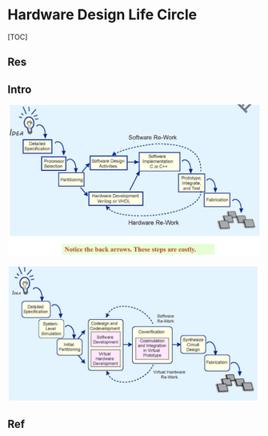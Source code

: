 # Hardware Design Life Circle

[TOC]



## Res


## Intro
![](../../../../../Assets/Pics/Screenshot%202023-06-24%20at%204.56.48%20PM.png)


![](../../../../../Assets/Pics/Screenshot%202023-06-24%20at%204.56.56%20PM.png)



## Ref

